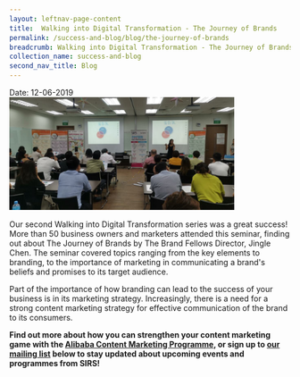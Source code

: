 ```yaml
---
layout: leftnav-page-content
title:  Walking into Digital Transformation - The Journey of Brands
permalink: /success-and-blog/blog/the-journey-of-brands
breadcrumb: Walking into Digital Transformation - The Journey of Brands
collection_name: success-and-blog
second_nav_title: Blog
---
```

Date:   12-06-2019
<img src="/images-2021/Blog_2019_TheJourneyOfBrands.jpg" style="width:80%;max-width:1000px;">

<p>Our second Walking into Digital Transformation series was a great success! More than 50 business owners and marketers attended this seminar, finding out about The Journey 
  of Brands by The Brand Fellows Director, Jingle Chen. The seminar covered topics ranging from the key elements to branding, to the importance of marketing in communicating 
  a brand's beliefs and promises to its target audience.</p>

<p>Part of the importance of how branding can lead to the success of your business is in its marketing strategy. Increasingly, there is a need for a strong content marketing 
  strategy for effective communication of the brand to its consumers.</p>
  
<b>Find out more about how you can strengthen your content marketing game with the 
  <a href="/digital-programmes/alibaba-business-school/alibaba-content-marketing-programme">Alibaba Content Marketing Programme</a>, 
  or sign up to <a href="/subscribe">our mailing list</a> below to stay updated about upcoming events and programmes from SIRS!</b>
